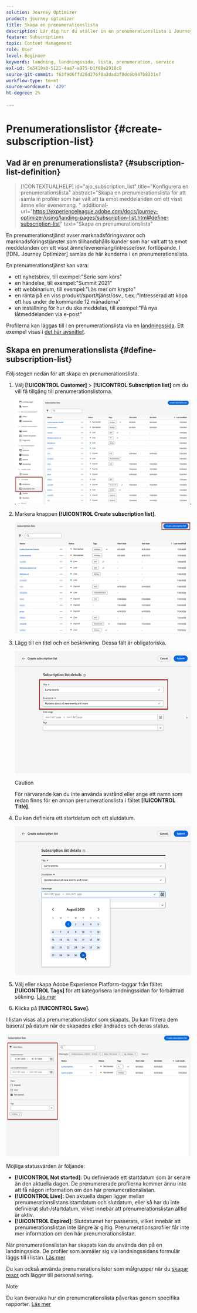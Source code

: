 ```yaml
---
solution: Journey Optimizer
product: journey optimizer
title: Skapa en prenumerationslista
description: Lär dig hur du ställer in en prenumerationslista i Journey Optimizer
feature: Subscriptions
topic: Content Management
role: User
level: Beginner
keywords: landning, landningssida, lista, prenumeration, service
exl-id: 5e5419a0-5121-4aa7-a975-b1f08e2918c9
source-git-commit: f63f9d6ffd28d276f8a3dadbf8dc6b947b8331e7
workflow-type: tm+mt
source-wordcount: '429'
ht-degree: 2%

---
```


# Prenumerationslistor {#create-subscription-list}

## Vad är en prenumerationslista? {#subscription-list-definition}

>[!CONTEXTUALHELP]
>id="ajo_subscription_list"
>title="Konfigurera en prenumerationslista"
>abstract="Skapa en prenumerationslista för att samla in profiler som har valt att ta emot meddelanden om ett visst ämne eller evenemang. "
>additional-url="https://experienceleague.adobe.com/docs/journey-optimizer/using/landing-pages/subscription-list.html#define-subscription-list" text="Skapa en prenumerationslista"

En prenumerationstjänst avser marknadsföringsvaror och marknadsföringstjänster som tillhandahålls kunder som har valt att ta emot meddelanden om ett visst ämne/evenemang/intresse/osv. fortlöpande. I [!DNL Journey Optimizer] samlas de här kunderna i en prenumerationslista.

En prenumerationstjänst kan vara:

* ett nyhetsbrev, till exempel:&quot;Serie som körs&quot;
* en händelse, till exempel:&quot;Summit 2021&quot;
* ett webbinarium, till exempel:&quot;Läs mer om krypto&quot;
* en ränta på en viss produkt/sport/tjänst/osv., t.ex.:&quot;Intresserad att köpa ett hus under de kommande 12 månaderna&quot;
* en inställning för hur du ska meddelas, till exempel:&quot;Få nya låtmeddelanden via e-post&quot;

Profilerna kan läggas till i en prenumerationslista via en [landningssida](create-lp.md). Ett exempel visas i [det här avsnittet](lp-use-cases.md#subscription-to-a-service).

## Skapa en prenumerationslista {#define-subscription-list}

Följ stegen nedan för att skapa en prenumerationslista.

1. Välj **[!UICONTROL Customer]** > **[!UICONTROL Subscription list]** om du vill få tillgång till prenumerationslistorna.

   ![](assets/lp_subscription-lists.png)

1. Markera knappen **[!UICONTROL Create subscription list]**.

   ![](assets/lp_create-subscription-list.png)

1. Lägg till en titel och en beskrivning. Dessa fält är obligatoriska.

   ![](assets/lp_subscription-list-name.png)

   >[!CAUTION]
   >
   >För närvarande kan du inte använda avstånd eller ange ett namn som redan finns för en annan prenumerationslista i fältet **[!UICONTROL Title]**.

1. Du kan definiera ett startdatum och ett slutdatum.

   ![](assets/lp_subscription-list-dates.png)

1. Välj eller skapa Adobe Experience Platform-taggar från fältet **[!UICONTROL Tags]** för att kategorisera landningssidan för förbättrad sökning. [Läs mer](../start/search-filter-categorize.md#tags)

1. Klicka på **[!UICONTROL Save]**.

I listan visas alla prenumerationslistor som skapats. Du kan filtrera dem baserat på datum när de skapades eller ändrades och deras status.

![](assets/lp_subscription-filters.png)

Möjliga statusvärden är följande:

* **[!UICONTROL Not started]**: Du definierade ett startdatum som är senare än den aktuella dagen. De prenumererade profilerna kommer ännu inte att få någon information om den här prenumerationslistan.
* **[!UICONTROL Live]**: Den aktuella dagen ligger mellan prenumerationslistans startdatum och slutdatum, eller så har du inte definierat slut-/startdatum, vilket innebär att prenumerationslistan alltid är aktiv.
* **[!UICONTROL Expired]**: Slutdatumet har passerats, vilket innebär att prenumerationslistan inte längre är giltig. Prenumerationsprofiler får inte mer information om den här prenumerationslistan.

När prenumerationslistan har skapats kan du använda den på en landningssida. De profiler som anmäler sig via landningssidans formulär läggs till i listan. [Läs mer](design-lp.md)

Du kan också använda prenumerationslistor som målgrupper när du [skapar resor](../building-journeys/journey-gs.md#jo-build) och lägger till personalisering.

>[!NOTE]
>
>Du kan övervaka hur din prenumerationslista påverkas genom specifika rapporter. [Läs mer](../reports/subscription-report-live.md)
